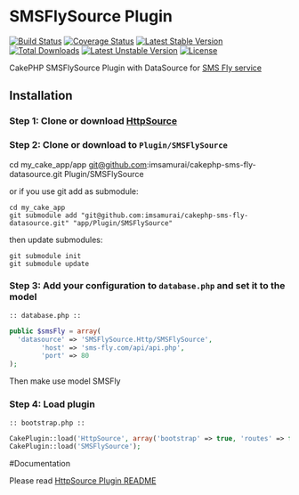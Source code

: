 SMSFlySource Plugin
===================
[![Build Status](https://travis-ci.org/imsamurai/cakephp-sms-fly-datasource.png)](https://travis-ci.org/imsamurai/cakephp-sms-fly-datasource) [![Coverage Status](https://coveralls.io/repos/imsamurai/cakephp-sms-fly-datasource/badge.png?branch=master)](https://coveralls.io/r/imsamurai/cakephp-sms-fly-datasource?branch=master) [![Latest Stable Version](https://poser.pugx.org/imsamurai/cakephp-sms-fly-datasource/v/stable.png)](https://packagist.org/packages/imsamurai/cakephp-sms-fly-datasource) [![Total Downloads](https://poser.pugx.org/imsamurai/cakephp-sms-fly-datasource/downloads.png)](https://packagist.org/packages/imsamurai/cakephp-sms-fly-datasource) [![Latest Unstable Version](https://poser.pugx.org/imsamurai/cakephp-sms-fly-datasource/v/unstable.png)](https://packagist.org/packages/imsamurai/cakephp-sms-fly-datasource) [![License](https://poser.pugx.org/imsamurai/cakephp-sms-fly-datasource/license.png)](https://packagist.org/packages/imsamurai/cakephp-sms-fly-datasource)

CakePHP SMSFlySource Plugin with DataSource for [SMS Fly service](http://sms-fly.com/)

## Installation

### Step 1: Clone or download [HttpSource](https://github.com/imsamurai/cakephp-httpsource-datasource)

### Step 2: Clone or download to `Plugin/SMSFlySource`

  cd my_cake_app/app git@github.com:imsamurai/cakephp-sms-fly-datasource.git Plugin/SMSFlySource

or if you use git add as submodule:

	cd my_cake_app
	git submodule add "git@github.com:imsamurai/cakephp-sms-fly-datasource.git" "app/Plugin/SMSFlySource"

then update submodules:

	git submodule init
	git submodule update

### Step 3: Add your configuration to `database.php` and set it to the model
```
:: database.php ::
```
```php
public $smsFly = array(
  'datasource' => 'SMSFlySource.Http/SMSFlySource',
        'host' => 'sms-fly.com/api/api.php',
        'port' => 80
);
```

Then make use model SMSFly

### Step 4: Load plugin
```
:: bootstrap.php ::
```
```php
CakePlugin::load('HttpSource', array('bootstrap' => true, 'routes' => false));
CakePlugin::load('SMSFlySource');

```

#Documentation

Please read [HttpSource Plugin README](https://github.com/imsamurai/cakephp-httpsource-datasource/blob/master/README.md)
